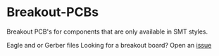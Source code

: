 # Breakout-PCBs
Breakout PCB's for components that are only available in SMT styles.

Eagle and or Gerber files
Looking for a breakout board? Open an [issue](https://github.com/GeeAlex/Breakout-PCBs/issues)
